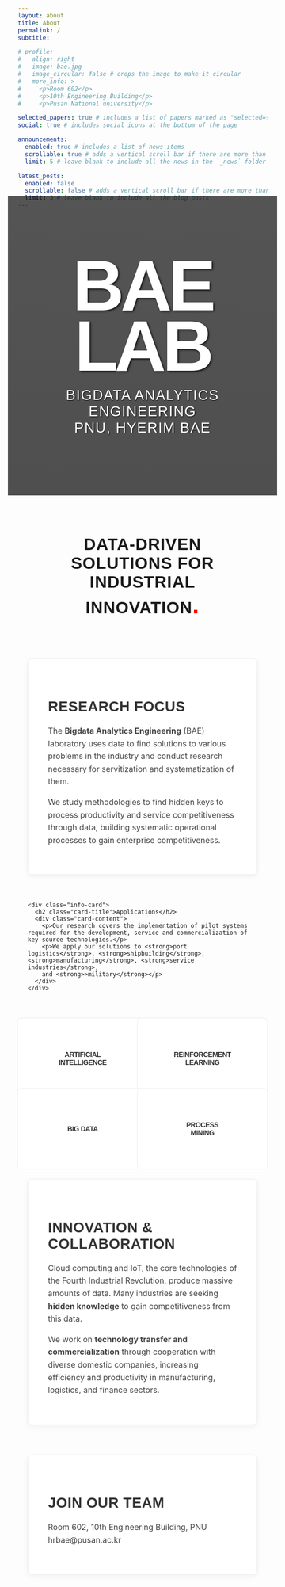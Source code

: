 ```yaml
---
layout: about
title: About
permalink: /
subtitle: 

# profile:
#   align: right
#   image: bae.jpg
#   image_circular: false # crops the image to make it circular
#   more_info: >
#     <p>Room 602</p>
#     <p>10th Engineering Building</p>
#     <p>Pusan National university</p>

selected_papers: true # includes a list of papers marked as "selected={true}"
social: true # includes social icons at the bottom of the page

announcements:
  enabled: true # includes a list of news items
  scrollable: true # adds a vertical scroll bar if there are more than 3 news items
  limit: 5 # leave blank to include all the news in the `_news` folder

latest_posts:
  enabled: false
  scrollable: false # adds a vertical scroll bar if there are more than 3 new posts items
  limit: 3 # leave blank to include all the blog posts
---
```


<style>
@import url('https://fonts.googleapis.com/css2?family=Oswald:wght@400;600;700&family=Inter:wght@400;500;600&display=swap');

.hero-section {
  padding: 120px 20px;
  margin: -40px -20px 60px -20px;
  text-align: center;
  position: relative;
  background: linear-gradient(rgba(0, 0, 0, 0.5), rgba(0, 0, 0, 0.7)), 
              url('https://baelab.pusan.ac.kr/sites/baelab/atchmnfl/bbs/15879/temp_1697086842004100.tmp');
  background-size: cover;
  background-position: center;
  background-attachment: fixed;
  color: white;
}

.hero-section::before {
  content: '';
  position: absolute;
  top: 0;
  left: 0;
  right: 0;
  bottom: 0;
  background: rgba(0, 0, 0, 0.3);
  z-index: 1;
}

.hero-title {
  font-family: 'Oswald', sans-serif;
  font-size: clamp(4rem, 15vw, 15rem);
  font-weight: 700;
  text-transform: uppercase;
  letter-spacing: -0.05em;
  line-height: 0.85;
  margin: 0 0 20px 0;
  position: relative;
  z-index: 2;
  color: white;
  text-shadow: 2px 2px 4px rgba(0, 0, 0, 0.8);
}

.hero-colon {
  color: #ff0000;
  font-size: clamp(1.2rem, 5vw, 5rem);
}

.hero-subtitle {
  font-family: 'Oswald', sans-serif;
  font-size: clamp(1.2rem, 3vw, 2.5rem);
  margin: 0;
  font-weight: 400;
  letter-spacing: 0.05em;
  text-transform: uppercase;
  position: relative;
  z-index: 2;
  color: white;
  text-shadow: 1px 1px 2px rgba(0, 0, 0, 0.8);
}

.section-container {
  max-width: 1200px;
  margin: 0 auto;
  padding: 0 20px;
}

.section-grid {
  display: grid;
  grid-template-columns: repeat(auto-fit, minmax(350px, 1fr));
  gap: 40px;
  margin: 60px 0;
}

.info-card {
  background: #fff;
  border-radius: 8px;
  padding: 40px;
  box-shadow: 0 4px 12px rgba(0,0,0,0.05);
  border: 1px solid #e9ecef;
  transition: all 0.3s ease;
}

.info-card:hover {
  transform: translateY(-5px);
  box-shadow: 0 8px 25px rgba(0,0,0,0.1);
}

.card-title {
  font-family: 'Oswald', sans-serif;
  font-size: 1.8rem;
  font-weight: 600;
  color: #333 !important;
  margin-bottom: 20px;
  text-transform: uppercase;
  letter-spacing: 0.5px;
}

.card-content {
  font-family: 'Inter', sans-serif;
  font-size: 1rem;
  line-height: 1.6;
  color: #444 !important;
}

.card-content p {
  color: #444 !important;
}


.highlight-box {
  padding: 20px;
  margin: 20px 0 40px 0;
  text-align: center;
}

.highlight-text {
  font-family: 'Oswald', sans-serif;
  font-size: clamp(1.4rem, 4vw, 2.1rem);
  font-weight: 600;
  text-transform: uppercase;
  letter-spacing: 1px;
  margin: 0;
}

.tech-grid {
  display: grid;
  grid-template-columns: repeat(auto-fit, minmax(200px, 1fr));
  gap: 20px;
  margin: 40px 0;
  place-items: center;
}

.tech-item {
  background: #fff;
  border: 1px solid #e9ecef;
  padding: 20px;
  border-radius: 8px;
  text-align: center;
  color: #333;
  font-family: 'Oswald', sans-serif;
  font-weight: 600;
  text-transform: uppercase;
  letter-spacing: -0.5px;
  transition: all 0.3s ease;
  display: flex;
  align-items: center;
  justify-content: center;
  width: 100%;
  height: 100%;
  min-height: 80px;
}

.tech-item:hover {
  background: #f8f9fa;
  transform: translateY(-3px);
}

@media (max-width: 768px) {
  .hero-section {
    padding: 80px 20px;
    margin: -20px -20px 40px -20px;
    background-attachment: scroll;
  }
  
  .section-grid {
    grid-template-columns: 1fr;
    gap: 30px;
  }
  
  .info-card {
    padding: 30px;
  }
  
  .tech-grid {
    grid-template-columns: repeat(auto-fit, minmax(150px, 1fr));
    gap: 15px;
  }
}
</style>

<div class="hero-section">
  <h1 class="hero-title">BAE LAB</h1>
  <p class="hero-subtitle">BIGDATA ANALYTICS ENGINEERING</p>
  <p class="hero-subtitle">PNU, Hyerim Bae</p>
</div>

<div class="section-container">
  <div class="highlight-box">
    <p class="highlight-text">Data-Driven Solutions for Industrial Innovation<span class="hero-colon">.</span></p>
  </div>

  <div class="section-grid">
    <div class="info-card">
      <h2 class="card-title">Research Focus</h2>
      <div class="card-content">
        <p>The <strong>Bigdata Analytics Engineering</strong> (BAE) laboratory uses data to find solutions to various problems in the industry and conduct research necessary for servitization and systematization of them.</p>
        <p>We study methodologies to find hidden keys to process productivity and service competitiveness through data, building systematic operational processes to gain enterprise competitiveness.</p>
      </div>
    </div>

    <div class="info-card">
      <h2 class="card-title">Applications</h2>
      <div class="card-content">
        <p>Our research covers the implementation of pilot systems required for the development, service and commercialization of key source technologies.</p>
        <p>We apply our solutions to <strong>port logistics</strong>, <strong>shipbuilding</strong>, <strong>manufacturing</strong>, <strong>service industries</strong>,
        and <strong>>military</strong></p>
      </div>
    </div>
  </div>

  <div class="tech-grid">
    <div class="tech-item">Artificial<br>Intelligence</div>
    <div class="tech-item">Reinforcement<br>Learning</div>
    <div class="tech-item">Big Data</div>
    <div class="tech-item">Process<br>Mining</div>
  </div>

  <div class="info-card">
    <h2 class="card-title">Innovation & Collaboration</h2>
    <div class="card-content">
      <p>Cloud computing and IoT, the core technologies of the Fourth Industrial Revolution, produce massive amounts of data. Many industries are seeking <strong>hidden knowledge</strong> to gain competitiveness from this data.</p>
      <p>We work on <strong>technology transfer and commercialization</strong> through cooperation with diverse domestic companies, increasing efficiency and productivity in manufacturing, logistics, and finance sectors.</p>
    </div>
  </div>

  <div style="margin-top: 60px;" class="info-card">
    <h2 class="card-title">Join Our Team</h2>
    <div class="card-content">
      <p>Room 602, 10th Engineering Building, PNU<br>
      hrbae@pusan.ac.kr</p>
    </div>
  </div>
</div>
<br>
<br>
<br>
<br>
